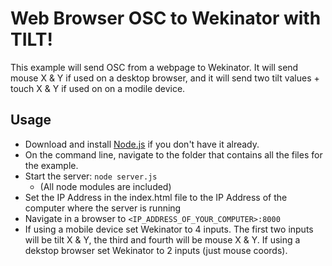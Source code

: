 # Web Browser OSC to Wekinator with TILT!
This example will send OSC from a webpage to Wekinator. It will send mouse X & Y if used on a desktop browser, and it will send two tilt values + touch X & Y if used on on a modile device.

## Usage

* Download and install [Node.js](https://nodejs.org/) if you don't have it already. 
* On the command line, navigate to the folder that contains all the files for the example.
* Start the server: `node server.js`
   - (All node modules are included)
* Set the IP Address in the index.html file to the IP Address of the computer where the server is running
* Navigate in a browser to `<IP_ADDRESS_OF_YOUR_COMPUTER>:8000`
* If using a mobile device set Wekinator to 4 inputs. The first two inputs will be tilt X & Y, the third and fourth will be mouse X & Y. If using a dekstop browser set Wekinator to 2 inputs (just mouse coords).
